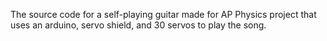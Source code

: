 The source code for a self-playing guitar made for AP Physics project that uses an arduino, servo shield, and 30 servos to play the song.
